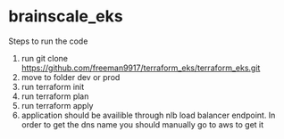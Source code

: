 # brainscale_eks
Steps to run the code

1. run git clone https://github.com/freeman9917/terraform_eks/terraform_eks.git
2. move to folder dev or prod
3. run terraform init
4. run terraform plan
5. run terraform apply
6. application should be availible through nlb load balancer endpoint. In order to get the dns name you should manually go to aws to get it
